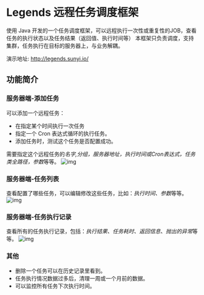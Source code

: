 # Legends 远程任务调度框架

使用 Java 开发的一个任务调度框架，可以远程执行一次性或重复性的JOB，查看任务的执行状态以及任务结果（返回值、执行时间等）
本框架只负责调度，支持集群，任务执行在目标的服务器上，与业务解耦。

演示地址:  http://legends.sunyi.io/

## 功能简介


### 服务器端-添加任务

可以添加一个远程任务：
* 在指定某个时间执行一次任务
* 指定一个 Cron 表达式循环的执行任务。
* 添加任务时，测试这个任务是否配置成功。


需要指定这个远程任务的*名字,分组，服务器地址，执行时间或Cron表达式，任务类全路径，参数*等等。
![img](https://github.com/tongbanjie/legends/blob/master/readme/AddJob.png)


### 服务器端-任务列表
查看配置了哪些任务，可以编辑修改这些任务，比如：*执行时间、参数*等等。
![img](https://github.com/tongbanjie/legends/blob/master/readme/JobList.png)



### 服务器端-任务执行记录
查看所有的任务执行记录，包括：*执行结果、任务耗时、返回信息、抛出的异常*等等。
![img](https://github.com/tongbanjie/legends/blob/master/readme/JobSnapshot.png)


### 其他
* 删除一个任务可以在历史记录里看到。
* 任务执行情况数据过多后，清理一周或一个月前的数据。
* 可以监控所有任务下次执行时间。
